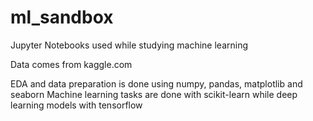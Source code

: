 # ml_sandbox
Jupyter Notebooks used while studying machine learning

Data comes from kaggle.com

EDA and data preparation is done using numpy, pandas, matplotlib and seaborn
Machine learning tasks are done with scikit-learn while deep learning models with tensorflow
